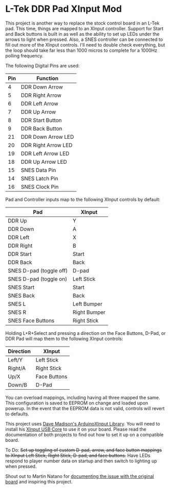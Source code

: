 # L-Tek DDR Pad XInput Mod

This project is another way to replace the stock control board in an L-Tek pad. This time, things are mapped to an XInput controller. Support for Start and Back buttons is built in as well as the ability to set up LEDs under the arrows to light when pressed. Also, a SNES controller can be connected to fill out more of the XInput controls. I'll need to double check everything, but the loop should take far less than 1000 micros to complete for a 1000Hz polling frequency.

The following Digital Pins are used:

Pin | Function
--- | --------
4 | DDR Down Arrow
5 | DDR Right Arrow
6 | DDR Left Arrow
7 | DDR Up Arrow
8 | DDR Start Button
9 | DDR Back Button
21 | DDR Down Arrow LED
20 | DDR Right Arrow LED
19 | DDR Left Arrow LED
18 | DDR Up Arrow LED
15 | SNES Data Pin
14 | SNES Latch Pin
16 | SNES Clock Pin


Pad and Controller inputs map to the following XInput controls by default:

Pad | XInput
--- | ------
DDR Up | Y
DDR Down | A
DDR Left | X
DDR Right | B
DDR Start | Start
DDR Back | Back
SNES D-pad (toggle off) | D-pad
SNES D-pad (toggle on) | Left Stick
SNES Start | Start
SNES Back | Back
SNES L | Left Bumper
SNES R | Right Bumper
SNES Face Buttons | Right Stick

Holding L+R+Select and pressing a direction on the Face Buttons, D-Pad, or DDR Pad will map them to the following XInput controls:

Direction | XInput
--------- | ------
Left/Y | Left Stick
Right/A | Right Stick
Up/X | Face Buttons
Down/B | D-Pad

You can overload mappings, including having all three mapped the same. This configuration is saved to EEPROM on change and loaded upon powerup. In the event that the EEPROM data is not valid, controls will revert to defaults.

This project uses [Dave Madison's ArduinoXInput Library](https://github.com/dmadison/ArduinoXInput). You will need to install his [XInput USB Core](https://github.com/dmadison/ArduinoXInput_AVR) to use it on your board. Please read the documentation of both projects to find out how to set it up on a compatible board.

To Do:
~~Set up toggling of custom D-pad, arrow, and face button mappings to XInput Left Stick, Right Stick, D-pad, and face buttons.~~
Have LEDs respond to player number data on startup and then switch to lighting up when pressed.

Shout out to Martin Natano for [documenting the issue with the original board](https://www.natano.net/blog/2019-12-14-usb-polling-adventure/) and inspiring this project.
